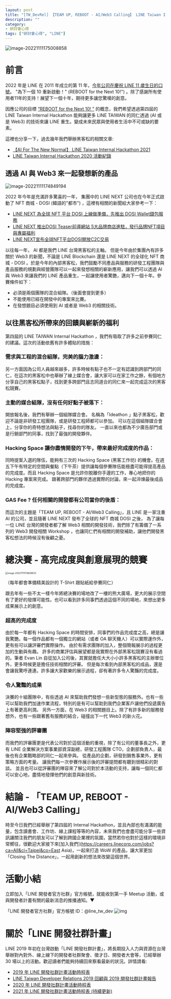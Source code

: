 ```yaml
---
layout: post
title: "[TW_DevRel] 【TEAM UP, REBOOT - AI/Web3 Calling】 LINE Taiwan Internal Hackathon 2022"
description: ""
category: 
- 研討會心得
tags: ["研討會心得", "LINE"]
---
```


![image-20221111175008858](../images/2021/image-20221111175008858.png)

# 前言

2022 年是 LINE 在 2011 年成立的第 11 年，[今年公司在慶祝 LINE 11 歲生日的口號](https://twitter.com/line_global/status/1539790345931837442)。 "為下一個 10 重新啟動！" (REBOOT for the Next 10!") 。除了感謝所有使用者11年的支持！展望下一個十年，期待更多讓您驚嘆的創意。

因應公司的目標 [“REBOOT for the Next 10! ”](https://twitter.com/line_global/status/1539790345931837442) 的概念，我們希望透過第四屆的 LINE Taiwan Internal Hackathon 能夠讓更多 LINE TAIWAN 的同仁透過 (AI 或是 Web3) 的技術來讓 LINE 重生。變成未來民眾與使用者生活中不可或缺的要素。

這裡也分享一下，過去幾年我們舉辦黑客松的相關文章:

- [【AI For The New Normal】 LINE Taiwan Internal Hackathon 2021](https://engineering.linecorp.com/zh-hant/blog/internal-hackathon-2021/)
- [LINE Taiwan Internal Hackathon 2020 活動紀錄](https://engineering.linecorp.com/zh-hant/blog/line-taiwan-internal-hackathon-2020/)



## 透過 AI 與 Web3 來一起發想新的產品

![image-20221111174849194](../images/2021/image-20221111174849194.png)

2022 年今年是充滿許多驚喜的一年， 集團中的 LINE NEXT 公司也在今年正式啟動了 NFT 商城 - DOSI (韓語的"都市") ，這裡有相關的新聞給大家參考一下：

- [LINE NEXT 為全球 NFT 平台 DOSI 上線做準備，先推出 DOSI Wallet錢包服務](https://linecorp.com/zh-hant/pr/news/zh-hant/2022/4243)
- [LINE NEXT 推出DOSI Teaser前導網站 5大品牌商店進駐，發行品牌NFT項目與專屬福利](https://linecorp.com/zh-hant/pr/news/zh-hant/2022/4316)
- [LINE NEXT宣布全球NFT平台DOSI開放C2C交易](https://linecorp.com/zh-hant/pr/news/zh-hant/2022/4393)

以往每一年， AI 都是我們 LINE 台灣黑客松的主軸。 但是今年由於集團內有許多關於 Web3 的新聞，不論是 LINE Blockchain 還是 LINE NEXT 的全球化 NFT 商城 - DOSI 。於是今年的內部黑客松，我們鼓勵不同產品與服務的研發工程團隊與產品服務的規劃與經營團隊可以一起來發想相關的嶄新應用，讓我們可以透過 AI 與 Web3 來讓我們的 LINE 產品重生，一起讓使用者驚艷，邁向下一個十年。參賽條件如下：

- 必須是兩個團隊的混合組隊。（後面會提到更多）
- 不能使用已經在開發中的專案來比賽。
- 在發想題目必須使用到 AI  或者是 Web3 的相關技術。

## 以往黑客松所帶來的回饋與嶄新的福利

第四屆的 LINE TAIWAN Internal Hackathon ，我們有吸取了許多之前參賽同仁的建議。這次的活動依舊有許多體貼的措施：

### 需求與工程的混合組隊，完美的腦力激盪：

另一方面因為公司人員越來越多，許多時候有點子也不一定有認識到跨部門的同仁，在這次的黑客松中也舉辦了線上媒合會，讓大家可以在家工作之餘，有個地方分享自己的黑客松點子，找到更多跨部門且志同道合的同仁來一起完成這次的黑客松競賽。

### 主動的媒合組隊，沒有任何好點子被落下：

開放報名後，我們有舉辦一個組隊媒合會。 名稱為「Ideathon 」點子黑客松，歡迎不論是非研發工程團隊，或是研發工程師都可以參加。 可以在這個組隊媒合會上，分享你的奇特想法與點子，找尋你的隊友。 一直以來也都為不少廣告部門或是行銷部門的同事，找到了最強的開發夥伴。


### Hacking Space 讓你盡情開發的下午，帶來最好完成度的作品：

同時提案入選的隊伍，能夠有三次的 Hacking Space (黑客工作坊) 的機會。在週五下午有特定的空間與餐點（下午茶）提供讓每個參賽隊伍能極盡可能得提高產品的完成度。而且 Hacking Space 是允許你脫離你手邊的工作，專心地把你的 Hacking 專案來完成。 跟著跨部門的夥伴透過實際的討論，來一起淬煉最後成品的完成度。


### GAS Fee ?  任何相關的開發都有公司當你的後盾：

而這次的主題是「TEAM UP, REBOOT - AI/Web3 Calling」，且 LINE 是一家注重 AI 的公司，並且隨著 LINE NEXT 發布了全球的 NFT 商城 DOSI 之後， 為了讓每一位 LINE 台灣的開發者都了解 Web3 相關的開發技術，我們除了有籌備了一系列的 Web3 開發相關 Workshop ，也讓同仁們有相關的開發補助，讓他們開發黑客松想法的時候沒有後顧之憂。

# 總決賽 - 高完成度與創意展現的競賽

<img src="../images/2021/image-20221111174626633.png" alt="image-20221111174626633" style="zoom:50%;" />

（每年都會準備精美設計的 T-Shirt 跟貼紙給參賽同仁）

跟去年有一些不太一樣今年將總決賽的場地改了一樓的熊大廣場，更大的展示空間有了更好的發揮可能性。也可以看到許多同事們透過這個不同的場地，來想出更多成果展示上的創意。

### 超高的完成度

由於每一年都有 Hacking Space 的時間安排，同事們的作品完成度之高，總是讓我驚艷。每一個作品都有一個獨立的網站（或者 OA 聊天機人）可以實際運作外，更有些可以讓評審們實際操作。 由於有需求團隊的加入，整個簡報展示的過程更加的生動與有趣。 許多的商業評估與展望都是我實際在外部黑客松競賽沒有看過的。筆者 Evan Lin 自從加入公司後，其實就擔任大大小小許多黑客松的主辦單位外，更多時候更是擔任技術相關的評審。 但是每次看到內部黑客松的成品，還是會讓我驚呼連連。許多讓大家歡樂的展示過程，卻有著許多令人驚豔的完成度。 

### 令人驚豔的成果

決賽的十組團隊中，有些透過 AI 來幫助我們發想一些新型態的服務外。也有一些可以幫助我們加速作業流程，特別的是有可以幫助到我們企業客戶讓他們投遞廣告上有著更高利潤。 另外一方面，在 Web3 的相關題目上。除了有許多新的服務發想外，也有一些跟著舊有服務的結合，碰撞出下一代 Web3 的新火花。 

### 陣容堅強的評審團 

而我們的評審團更是代表公司對於這個活動的重視，除了有公司的董事長之外，更有 LINE 企業解決方案事業部資深副總，研發工程團隊 CTO，企劃部負責人，最後也有企業戰略部的同仁一起來參與。 從產品的企劃，研發到銷售事業外，更有策略方面的考量。 讓我們每一次參賽作展示後的評審提問都有聽到很精彩的對談。  並且也可以從評審團的陣容來了解公司對於本活動的支持，讓每一個同仁都可以安心地，盡情地發揮他們的創意與新技術。


# 結論 - 「TEAM UP, REBOOT - AI/Web3 Calling」

時至今日我們已經舉辦了第四屆的 Internal Hackathon，並且內部也有滿滿的能量，包含讀書會、工作坊、線上課程等等的內容，未來我們也會盡可能分享一些資訊讓關注我們的朋友可以了解到跨國企業裡的氛圍，當然若你也對於這樣的環境非常嚮往，很歡迎大家接下來[加入我們](https://careers.linecorp.com/jobs?ca=All&ci=Taipei&co=East Asia)，一起來打造 WoW 的產品，讓大家更加 「Closing The Distance」，一起用創新的想法來改變這個世界。

# 活動小結

立即加入「LINE 開發者官方社群」官方帳號，就能收到第一手 Meetup 活動，或與開發者計畫有關的最新消息的推播通知。▼

「LINE 開發者官方社群」官方帳號 ID：@line_tw_dev
![img](https://www.evanlin.com/images/2020/line-tw-dev-qr.png)

# 關於「LINE 開發社群計畫」

LINE 2019 年初在台灣啟動「LINE 開發社群計畫」，將長期投入人力與資源在台灣舉辦對內對外、線上線下的開發者社群聚會、徵才日、開發者大會等，已經舉辦 30 場以上的活動。歡迎讀者們能夠持續回來察看最新的狀況。詳情請看:

- [2019 年 LINE 開發社群計畫活動時程表](https://engineering.linecorp.com/zh-hant/blog/line-taiwan-developer-relations-2019-plan/)
- [LINE Taiwan Developer Relations 2019 回顧與 2019 開發社群計畫報告](https://engineering.linecorp.com/zh-hant/blog/line-taiwan-developer-relations-2019/)
- [2020 年 LINE 開發社群計畫活動時程表](https://engineering.linecorp.com/zh-hant/blog/2020-line-tw-devrel/)
- [2021 年 LINE 開發社群計畫活動時程表 (持續更新)](https://engineering.linecorp.com/zh-hant/blog/2021-line-tw-devrel/)
